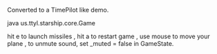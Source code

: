Converted to a TimePilot like demo. 

java us.ttyl.starship.core.Game

hit e to launch missiles
, hit a to restart game 
, use mouse to move your plane
, to unmute sound, set _muted = false in GameState. 
